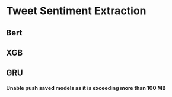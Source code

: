 # Tweet Sentiment Extraction 

## Bert 

## XGB

## GRU

#### Unable push saved models as it is exceeding more than 100 MB

